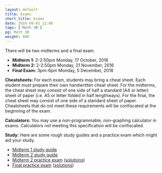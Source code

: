 ```yaml
---
layout: default
title: Exams
short_title: Exams
date: 2016-09-01 12:00
tags: ['Math 3B']
pg: Math 3B
weight: 400
---
```


There will be two midterms and a final exam.

* __Midterm 1:__ 2-2:50pm Monday, 17 October, 2016
* __Midterm 2:__ 2-2:50pm Monday, 21 November, 2016
* __Final Exam:__ 3pm-6pm Monday, 5 December, 2016

__Cheatsheets:__ For each exam, students may bring a cheat sheet. Each student must prepare their own handwritten cheat sheet. For the midterms, the cheat sheet may consist of one side of half a standard (A4 or letter) sheet of paper (i.e. A5 or letter folded in half lengthways). For the final, the cheat sheet may consist of one side of a standard sheet of paper. Cheatsheets that do not meet these requirements will be confiscated at the beginning of the exam.

__Calculators:__ You may use a non-programmable, non-graphing calculator in exams. Calculators not meeting this specification will be confiscated.

__Study:__ Here are some rough study guides and a practice exam which might aid your study.

- [Midterm 1 study guide](./midterm1-study_guide.pdf)
- [Midterm 2 study guide](./midterm2-study_guide.pdf)
- [Midterm 2 practice exam](./midterm2practice.pdf) ([solutions](./midterm2practice-sols.pdf))
- [Final practice exam](./final-practice.pdf) ([solutions](./final-practice-s.pdf))
